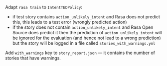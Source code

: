 Adapt `rasa train` to `IntentTEDPolicy`:
- if test story contains `action_unlikely_intent` and Rasa does not predict this, this leads to 
a test error (wrongly predicted action) 
- if the story does not contain `action_unlikely_intent` and Rasa Open Source does predict it then 
the prediction of `action_unlikely_intent` will be ignored for the evaluation (and hence not lead 
to a wrong prediction) but the story will be logged in a file called `stories_with_warnings.yml`

Add `with_warnings` key to `story_report.json` — it contains the number of stories that have warnings.